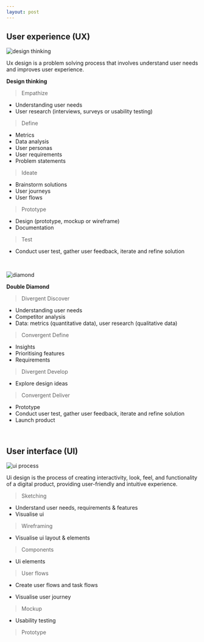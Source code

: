 ```yaml
---
layout: post
---
```


## User experience (UX)
![design thinking](https://github.com/cshiyun/cshiyun.github.io/assets/48885389/50c9ee69-bf25-4864-bf48-faa9b766ddca)

Ux design is a problem solving process that involves understand user needs and improves user experience.

<b>Design thinking</b>

> Empathize

- Understanding user needs
- User research (interviews, surveys or usability testing)

> Define

- Metrics
- Data analysis 
- User personas
- User requirements
- Problem statements

> Ideate

- Brainstorm solutions
- User journeys
- User flows

> Prototype

- Design (prototype, mockup or wireframe)
- Documentation

> Test

- Conduct user test, gather user feedback, iterate and refine solution

<br/>

![diamond](https://github.com/cshiyun/cshiyun.github.io/assets/48885389/c48371eb-6f82-4565-94b5-5663743eec1d)

<b>Double Diamond</b>

> Divergent Discover

- Understanding user needs
- Competitor analysis
- Data: metrics (quantitative data), user research (qualitative data)

> Convergent Define

- Insights
- Prioritising features
- Requirements

> Divergent Develop

- Explore design ideas
  
> Convergent Deliver

- Prototype
- Conduct user test, gather user feedback, iterate and refine solution
- Launch product

<br/>

## User interface (UI)
![ui process](https://github.com/cshiyun/cshiyun.github.io/assets/48885389/e35e1956-a4a4-4f0a-b8b9-44a44c2cda49)

Ui design is the process of creating interactivity, look, feel, and functionality of a digital product,
providing user-friendly and intuitive experience.

> Sketching

- Understand user needs, requirements & features
- Visualise ui

> Wireframing

- Visualise ui layout & elements

> Components

- Ui elements
  
> User flows

- Create user flows and task flows
  
- Visualise user journey

> Mockup

- Usability testing
  
> Prototype



